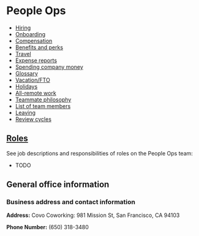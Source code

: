 # People Ops

- [Hiring](hiring.md)
- [Onboarding](onboarding/index.md)
- [Compensation](compensation.md)
- [Benefits and perks](benefits-and-perks.md)
- [Travel](travel.md)
- [Expense reports](expenses.md)
- [Spending company money](spending-company-money.md)
- [Glossary](from-graphbook/glossary.md)
- [Vacation/FTO](https://github.com/sourcegraph/Graphbook/blob/master/Holidays,%20FTO,%20and%20leaves%20of%20absence/Vacation%20and%20FTO.md)
- [Holidays](holidays.md)
- [All-remote work](../../company/remote/index.md)
- [Teammate philosophy](teammate_philosophy.md)
- [List of team members](../../company/team/index.md)
- [Leaving](leaving.md)
- [Review cycles](https://about.sourcegraph.com/handbook/people-ops/review-cycles)

## [Roles](roles.md)

See job descriptions and responsibilities of roles on the People Ops team:

- TODO

## General office information

### Business address and contact information

**Address:** Covo Coworking: 981 Mission St, San Francisco, CA 94103

**Phone Number:** (650) 318-3480
